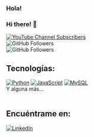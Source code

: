 ### Hola! 
### Hi there! 👋

[![YouTube Channel Subscribers](https://img.shields.io/youtube/channel/subscribers/UC89rdDf_3S0W4RX63SwOUNA?style=social)](https://www.youtube.com/@IsaacGFlores/?sub_confirmation=1)
</br>
![GitHub Followers](https://img.shields.io/github/followers/isaacgordoflores?style=social)
</br>
![GitHub Followers](https://img.shields.io/github/stars/isaacgordoflores?style=social)
</br>

## Tecnologías:
[![Python](https://img.shields.io/badge/Python-yellow?style=for-the-badge&logo=python&logoColor=white&labelColor=black)]()
[![JavaScript](https://img.shields.io/badge/JavaScript-F7DF1E?style=for-the-badge&logo=javascript&logoColor=white&labelColor=101010)]()
[![MySQL](https://img.shields.io/badge/MySQL-4479A1?style=for-the-badge&logo=mysql&logoColor=white&labelColor=101010)]()
</br>
Y alguna más...
</br>
</br>
## Encuéntrame en:
[![LinkedIn](https://img.shields.io/badge/LinkedIn-Isaac_Gordo_Flores-0077B5?style=for-the-badge&logo=linkedin&logoColor=white&labelColor=101010)](https://www.linkedin.com/in/isaac-gordo-flores-bb917a279/)

<!--
**isaacgordoflores/isaacgordoflores** is a ✨ _special_ ✨ repository because its `README.md` (this file) appears on your GitHub profile.

Here are some ideas to get you started:

- 🔭 I’m currently working on ...
- 🌱 I’m currently learning ...
- 👯 I’m looking to collaborate on ...
- 🤔 I’m looking for help with ...
- 💬 Ask me about ...
- 📫 How to reach me: ...
- 😄 Pronouns: ...
- ⚡ Fun fact: ...
-->
